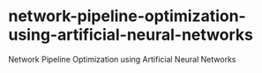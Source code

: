 # network-pipeline-optimization-using-artificial-neural-networks
Network Pipeline Optimization using Artificial Neural Networks
